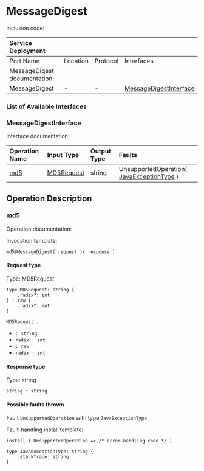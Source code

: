 <!-- cSpell:disable -->
<!-- markdownlint-disable -->
<!-- editorconfig-checker-disable -->

# MessageDigest

Inclusion code: 

| Service Deployment           |          |          |                                                                    |
|:-----------------------------|:---------|:---------|:-------------------------------------------------------------------|
| Port Name                    | Location | Protocol | Interfaces                                                         |
| MessageDigest documentation: |          |          |                                                                    |
| MessageDigest                | -        | -        | [MessageDigestInterface](message_digest.md#MessageDigestInterface) |

### List of Available Interfaces

### MessageDigestInterface <a id="MessageDigestInterface"></a>

Interface documentation:

| Operation Name               | Input Type                                 | Output Type | Faults                                                                             |
|:-----------------------------|:-------------------------------------------|:------------|:-----------------------------------------------------------------------------------|
| [md5](message_digest.md#md5) | [MD5Request](message_digest.md#MD5Request) | string      | UnsupportedOperation\( [JavaExceptionType](message_digest.md#JavaExceptionType) \) |

## Operation Description

### md5 <a id="md5"></a>

Operation documentation:

Invocation template:

```jolie
md5@MessageDigest( request )( response )
```

#### Request type <a id="MD5Request"></a>

Type: MD5Request

```jolie
type MD5Request: string {
    .radix?: int
} | raw {
    .radix?: int
}
```

`MD5Request :`

*  `: string`
  * `radix : int`
*  `: raw`
  * `radix : int`

#### Response type

Type: string

`string : string`

#### Possible faults thrown

Fault `UnsupportedOperation` with type `JavaExceptionType`

Fault-handling install template:

```jolie
install ( UnsupportedOperation => /* error-handling code */ )
```

```jolie
type JavaExceptionType: string {
    .stackTrace: string
}
```

